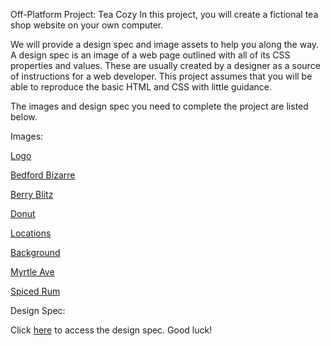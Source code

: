 Off-Platform Project: Tea Cozy
In this project, you will create a fictional tea shop website on your own computer.

We will provide a design spec and image assets to help you along the way. A design spec is an image of a web page outlined with all of its CSS properties and values. These are usually created by a designer as a source of instructions for a web developer. This project assumes that you will be able to reproduce the basic HTML and CSS with little guidance.

The images and design spec you need to complete the project are listed below.

Images:

[Logo](https://content.codecademy.com/courses/freelance-1/unit-4/img-tea-cozy-logo.png)

[Bedford Bizarre](https://content.codecademy.com/courses/freelance-1/unit-4/img-bedford-bizarre.jpg)

[Berry Blitz](https://content.codecademy.com/courses/freelance-1/unit-4/img-berryblitz.jpg)

[Donut](https://content.codecademy.com/courses/freelance-1/unit-4/img-donut.jpg)

[Locations](https://content.codecademy.com/courses/freelance-1/unit-4/img-locations-background.jpg)

[Background](https://content.codecademy.com/courses/freelance-1/unit-4/img-mission-background.jpg)

[Myrtle Ave](https://content.codecademy.com/courses/freelance-1/unit-4/img-myrtle-ave.jpg)

[Spiced Rum](https://content.codecademy.com/courses/freelance-1/unit-4/img-spiced-rum.jpg)

Design Spec:

Click [here](https://content.codecademy.com/courses/freelance-1/unit-4/img-tea-cozy-redline.jpg) to access the design spec.
Good luck!
